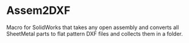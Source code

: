 # Assem2DXF
Macro for SolidWorks that takes any open assembly and converts all SheetMetal parts to flat pattern DXF files and collects them in a folder.
